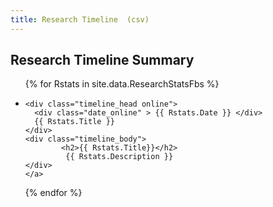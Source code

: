 ```yaml
---
title: Research Timeline  (csv)
---
```


<section id="timeline">
  <h1>Research Timeline Summary</h1>
<ul class="timeline_ul">
{% for Rstats in site.data.ResearchStatsFbs %}
  <li  class="timeline_card">
    
    <div class="timeline_head online">
      <div class="date_online" > {{ Rstats.Date }} </div>
      {{ Rstats.Title }}
    </div>
    <div class="timeline_body">
            <h2>{{ Rstats.Title}}</h2>
             {{ Rstats.Description }}
    </div>
    </a>
  </li>
{% endfor %}
</ul>
</section>
